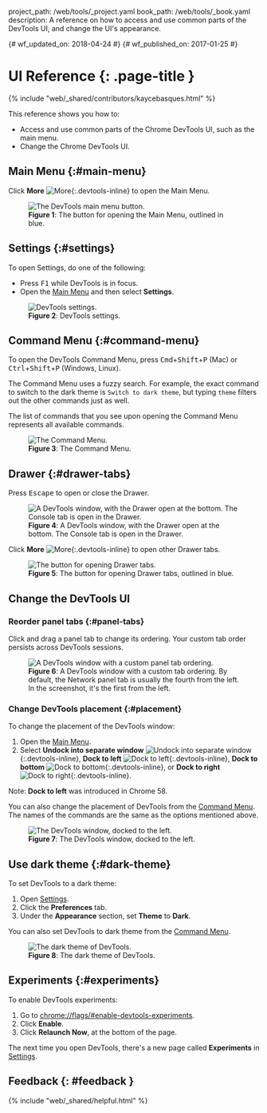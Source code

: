 project_path: /web/tools/_project.yaml
book_path: /web/tools/_book.yaml
description: A reference on how to access and use common parts of the DevTools UI, and change the UI's appearance.

{# wf_updated_on: 2018-04-24 #}
{# wf_published_on: 2017-01-25 #}

<style>
.devtools-inline {
  max-height: 1em;
  vertical-align: middle;
}
</style>

# UI Reference {: .page-title }

{% include "web/_shared/contributors/kaycebasques.html" %}

This reference shows you how to:

* Access and use common parts of the Chrome DevTools UI, such as the main menu.
* Change the Chrome DevTools UI.

## Main Menu {:#main-menu}

Click **More** ![More](images/more.png){:.devtools-inline} to open the
Main Menu.

<figure>
  <img src="images/main-menu.svg" alt="The DevTools main menu button."/>
  <figcaption>
    <b>Figure 1</b>: The button for opening the Main Menu, outlined in blue.
  </figcaption>
</figure>

## Settings {:#settings}

To open Settings, do one of the following:

* Press <kbd>F1</kbd> while DevTools is in focus.
* Open the [Main Menu](#main-menu) and then select **Settings**.

<figure>
  <img src="images/settings.png" alt="DevTools settings."/>
  <figcaption>
    <b>Figure 2</b>: DevTools settings.
  </figcaption>
</figure>

## Command Menu {:#command-menu}

To open the DevTools Command Menu, press 
<kbd>Cmd</kbd>+<kbd>Shift</kbd>+<kbd>P</kbd> (Mac) or
<kbd>Ctrl</kbd>+<kbd>Shift</kbd>+<kbd>P</kbd> (Windows, Linux).

The Command Menu uses a fuzzy search. For example, the exact command to switch
to the dark theme is `Switch to dark theme`, but typing `theme` filters out
the other commands just as well.

The list of commands that you see upon opening the Command Menu represents
all available commands.

<figure>
  <img src="images/command-menu.png" alt="The Command Menu."/>
  <figcaption>
    <b>Figure 3</b>: The Command Menu.
  </figcaption>
</figure>

## Drawer {:#drawer-tabs}

Press <kbd>Escape</kbd> to open or close the Drawer.

<figure>
  <img src="images/drawer-example.png" alt="A DevTools window, with the
      Drawer open at the bottom. The Console tab is open in the Drawer."/>
  <figcaption>
    <b>Figure 4</b>: A DevTools window, with the Drawer open at the bottom.
    The Console tab is open in the Drawer.
  </figcaption>
</figure>

Click **More** ![More](images/more.png){:.devtools-inline} to open other
Drawer tabs.

<figure>
  <img src="images/more-drawer-tabs.svg" alt="The button for opening Drawer
      tabs."/>
  <figcaption>
    <b>Figure 5</b>: The button for opening Drawer tabs, outlined in blue.
  </figcaption>
</figure>

## Change the DevTools UI

### Reorder panel tabs {:#panel-tabs}

Click and drag a panel tab to change its ordering. Your custom tab order
persists across DevTools sessions.

<figure>
  <img src="images/custom-panel-tab-ordering.png" alt="A DevTools window
      with a custom panel tab ordering."/>
  <figcaption>
    <b>Figure 6</b>: A DevTools window with a custom tab ordering. By default,
    the Network panel tab is usually the fourth from the left. In the
    screenshot, it's the first from the left.
  </figcaption>
</figure>

### Change DevTools placement {:#placement}

To change the placement of the DevTools window:

1. Open the [Main Menu](#main-menu).
1. Select **Undock into separate window**
   ![Undock into separate window](images/undock.png){:.devtools-inline}, **Dock
   to left** ![Dock to
   left](images/dock-left.png){:.devtools-inline}, **Dock to bottom** ![Dock
   to bottom](images/dock-bottom.png){:.devtools-inline}, or **Dock to right**
   ![Dock to right](images/dock-right.png){:.devtools-inline}.

Note: **Dock to left** was introduced in Chrome 58.

You can also change the placement of DevTools from the [Command
Menu](#command-menu). The names of the commands are the same as the options
mentioned above.

<figure>
  <img src="images/left-dock-example.png" alt="The DevTools window,
      docked to the left."/>
  <figcaption>
    <b>Figure 7</b>: The DevTools window, docked to the left.
  </figcaption>
</figure>

## Use dark theme {:#dark-theme}

To set DevTools to a dark theme:

1. Open [Settings](#settings).
1. Click the **Preferences** tab.
1. Under the **Appearance** section, set **Theme** to **Dark**.

You can also set DevTools to dark theme from the [Command
Menu](#command-menu).

<figure>
  <img src="images/dark-theme.png" alt="The dark theme of DevTools."/>
  <figcaption>
    <b>Figure 8</b>: The dark theme of DevTools.
  </figcaption>
</figure>

## Experiments {:#experiments}

To enable DevTools experiments:

1. Go to [chrome://flags/#enable-devtools-experiments][experiments].
1. Click **Enable**.
1. Click **Relaunch Now**, at the bottom of the page.

The next time you open DevTools, there's a new page called **Experiments**
in [Settings](#settings).

[experiments]: chrome://flags/#enable-devtools-experiments

## Feedback {: #feedback }

{% include "web/_shared/helpful.html" %}
